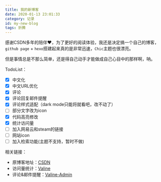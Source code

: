 ```yaml
---
title: 我的新博客
date: 2020-01-13 23:01:33
category: 记录
id: my-new-blog
tags: 折腾
---
```


感谢CSDN多年的陪伴❤️，为了更好的阅读体验，我还是决定搞一个自己的博客，`github page` + `hexo`搭建起来真的是非常迅速，`Chic`主题也很漂亮。

但是事情总是不那么简单，还是得自己动手才能做成自己心目中的那样啊，呐。

TodoList：

- [x] 中文化
- [x] 中文URL优化
- [x] 评论
- [x] 评论回复邮件提醒
- [x] 评论样式适配（dark mode只能将就看吧，改不动了）
- [ ] 部分文字改为icon
- [x] 代码高亮修改
- [x] 统计访问量
- [ ] 加入网易云和steam的链接
- [ ] 网站icon
- [ ] 加入检索功能(主题不支持，暂时不做)

相关链接：

- 原博客地址：[CSDN](https://blog.csdn.net/xp731574722)
- 访问量统计：[Valine](https://valine.js.org/)
- 评论&邮件提醒：[Valine-Admin](https://github.com/DesertsP/Valine-Admin)
